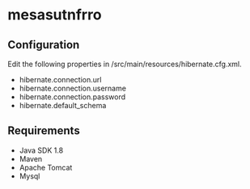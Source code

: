 # mesasutnfrro
## Configuration
Edit the following properties in /src/main/resources/hibernate.cfg.xml.

* hibernate.connection.url
* hibernate.connection.username
* hibernate.connection.password
* hibernate.default_schema

## Requirements
* Java SDK 1.8
* Maven
* Apache Tomcat
* Mysql
